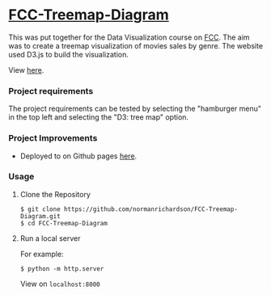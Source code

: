 # [FCC-Treemap-Diagram](https://www.freecodecamp.org/learn/data-visualization/data-visualization-projects/visualize-data-with-a-treemap-diagram)

This was put together for the Data Visualization course on [FCC](https://www.freecodecamp.org/learn/data-visualization/). The aim was to create a treemap visualization of movies sales by genre. The website used D3.js to build the visualization.

View [here](https://normanrichardson.github.io/FCC-Treemap-Diagram/).

### Project requirements

The project requirements can be tested by selecting the "hamburger menu" in the top left and selecting the "D3: tree map" option.

### Project Improvements

* Deployed to on Github pages [here](https://normanrichardson.github.io/FCC-Treemap-Diagram/).

### Usage
1. Clone the Repository
    ```
    $ git clone https://github.com/normanrichardson/FCC-Treemap-Diagram.git
    $ cd FCC-Treemap-Diagram
    ```

2. Run a local server

    For example:
    ```
    $ python -m http.server
    ```
    View on `localhost:8000`